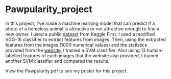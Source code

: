 # Pawpularity_project
In this project, I've made a machine learning model that can predict if a photo of a homeless animal is attractive or not attractive enough to find a new owner.
I used a public [dataset](https://www.kaggle.com/competitions/petfinder-pawpularity-score/data) from Kaggle
First, I used a modified VGG-16 classifier to extract features from images. Then, using the extracted features from the images (1000 numerical values) and the statistics provided from the [website](petfinder.my), I trained a SVM classifier.
Also using 13 human-labelled features of each images that the website also provided, I trained another SVM classifier and compared the results.

View the Pawpularity.pdf to see my poster for this project.
